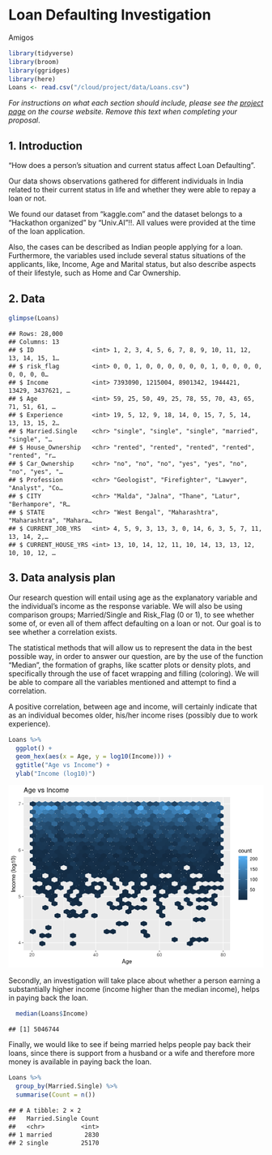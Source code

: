 Loan Defaulting Investigation
================
Amigos

``` r
library(tidyverse)
library(broom)
library(ggridges)
library(here)
Loans <- read.csv("/cloud/project/data/Loans.csv")
```

*For instructions on what each section should include, please see the
[project page](https://idsed.digital/assessments/project/#proposal) on
the course website. Remove this text when completing your proposal*.

## 1. Introduction

“How does a person’s situation and current status affect Loan
Defaulting”.

Our data shows observations gathered for different individuals in India
related to their current status in life and whether they were able to
repay a loan or not.

We found our dataset from “kaggle.com” and the dataset belongs to a
“Hackathon organized” by “Univ.AI”!!. All values were provided at the
time of the loan application.

Also, the cases can be described as Indian people applying for a loan.
Furthermore, the variables used include several status situations of the
applicants, like, Income, Age and Marital status, but also describe
aspects of their lifestyle, such as Home and Car Ownership.

## 2. Data

``` r
glimpse(Loans)
```

    ## Rows: 28,000
    ## Columns: 13
    ## $ ID                <int> 1, 2, 3, 4, 5, 6, 7, 8, 9, 10, 11, 12, 13, 14, 15, 1…
    ## $ risk_flag         <int> 0, 0, 1, 0, 0, 0, 0, 0, 0, 1, 0, 0, 0, 0, 0, 0, 0, 0…
    ## $ Income            <int> 7393090, 1215004, 8901342, 1944421, 13429, 3437621, …
    ## $ Age               <int> 59, 25, 50, 49, 25, 78, 55, 70, 43, 65, 71, 51, 61, …
    ## $ Experience        <int> 19, 5, 12, 9, 18, 14, 0, 15, 7, 5, 14, 13, 13, 15, 2…
    ## $ Married.Single    <chr> "single", "single", "single", "married", "single", "…
    ## $ House_Ownership   <chr> "rented", "rented", "rented", "rented", "rented", "r…
    ## $ Car_Ownership     <chr> "no", "no", "no", "yes", "yes", "no", "no", "yes", "…
    ## $ Profession        <chr> "Geologist", "Firefighter", "Lawyer", "Analyst", "Co…
    ## $ CITY              <chr> "Malda", "Jalna", "Thane", "Latur", "Berhampore", "R…
    ## $ STATE             <chr> "West Bengal", "Maharashtra", "Maharashtra", "Mahara…
    ## $ CURRENT_JOB_YRS   <int> 4, 5, 9, 3, 13, 3, 0, 14, 6, 3, 5, 7, 11, 13, 14, 2,…
    ## $ CURRENT_HOUSE_YRS <int> 13, 10, 14, 12, 11, 10, 14, 13, 13, 12, 10, 10, 12, …

## 3. Data analysis plan

Our research question will entail using age as the explanatory variable
and the individual’s income as the response variable. We will also be
using comparison groups; Married/Single and Risk_Flag (0 or 1), to see
whether some of, or even all of them affect defaulting on a loan or not.
Our goal is to see whether a correlation exists.

The statistical methods that will allow us to represent the data in the
best possible way, in order to answer our question, are by the use of
the function “Median”, the formation of graphs, like scatter plots or
density plots, and specifically through the use of facet wrapping and
filling (coloring). We will be able to compare all the variables
mentioned and attempt to find a correlation.

A positive correlation, between age and income, will certainly indicate
that as an individual becomes older, his/her income rises (possibly due
to work experience).

``` r
Loans %>%
  ggplot() +
  geom_hex(aes(x = Age, y = log10(Income))) +
  ggtitle("Age vs Income") +
  ylab("Income (log10)")
```

![](proposal_files/figure-gfm/visualisation-1.png)<!-- -->

Secondly, an investigation will take place about whether a person
earning a substantially higher income (income higher than the median
income), helps in paying back the loan.

``` r
  median(Loans$Income)
```

    ## [1] 5046744

Finally, we would like to see if being married helps people pay back
their loans, since there is support from a husband or a wife and
therefore more money is available in paying back the loan.

``` r
Loans %>%
  group_by(Married.Single) %>%
  summarise(Count = n())
```

    ## # A tibble: 2 × 2
    ##   Married.Single Count
    ##   <chr>          <int>
    ## 1 married         2830
    ## 2 single         25170
